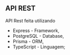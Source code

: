 ## API REST

API Rest feita utilizando

- Express - Framework,
- PostgreSQL - Database,
- Prisma - ORM,
- TypeScript - Linguagem;
